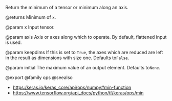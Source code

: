 Return the minimum of a tensor or minimum along an axis.

@returns
    Minimum of `x`.

@param x
Input tensor.

@param axis
Axis or axes along which to operate. By default, flattened input
is used.

@param keepdims
If this is set to `True`, the axes which are reduced are left
in the result as dimensions with size one. Defaults to`False`.

@param initial
The maximum value of an output element. Defaults to`None`.

@export
@family ops
@seealso
+ <https:/keras.io/keras_core/api/ops/numpy#min-function>
+ <https://www.tensorflow.org/api_docs/python/tf/keras/ops/min>
